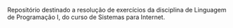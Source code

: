 Repositório destinado a resolução de exercícios da disciplina de Linguagem de Programação I, do curso de Sistemas para Internet.
